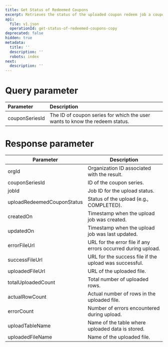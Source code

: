 ```yaml
---
title: Get Status of Redeemed Coupons
excerpt: Retrieves the status of the uploaded coupon redeem job a coupon series.
api:
  file: v1.json
  operationId: get-status-of-redeemed-coupons-copy
deprecated: false
hidden: true
metadata:
  title: ''
  description: ''
  robots: index
next:
  description: ''
---
```

# Query parameter

| Parameter      | Description                                                                 |
| :------------- | :-------------------------------------------------------------------------- |
| couponSeriesId | The ID of coupon series for which the user wants to know the redeem status. |

# Response parameter

| Parameter                  | Description                                                  |
| -------------------------- | ------------------------------------------------------------ |
| orgId                      | Organization ID associated with the result.                  |
| couponSeriesId             | ID of the coupon series.                                     |
| jobId                      | Job ID for the upload status.                                |
| uploadRedeemedCouponStatus | Status of the upload (e.g., COMPLETED).                      |
| createdOn                  | Timestamp when the upload job was created.                   |
| updatedOn                  | Timestamp when the upload job was last updated.              |
| errorFileUrl               | URL for the error file if any errors occurred during upload. |
| successFileUrl             | URL for the success file if the upload was successful.       |
| uploadedFileUrl            | URL of the uploaded file.                                    |
| totalUploadedCount         | Total number of uploaded rows.                               |
| actualRowCount             | Actual number of rows in the uploaded file.                  |
| errorCount                 | Number of errors encountered during upload.                  |
| uploadTableName            | Name of the table where uploaded data is stored.             |
| uploadedFileName           | Name of the uploaded file.                                   |